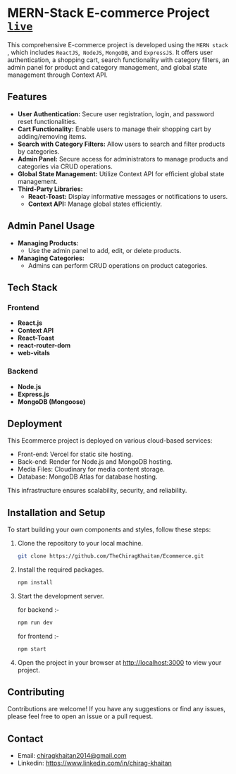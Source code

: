 # MERN-Stack E-commerce Project  [```live```](https://chirag-khaitan-ecommerce.vercel.app)

This comprehensive E-commerce project is developed using the ```MERN stack``` , which includes ```ReactJS```,``` NodeJS```, ```MongoDB```, and ```ExpressJS```. It offers user authentication, a shopping cart, search functionality with category filters, an admin panel for product and category management, and global state management through Context API.

## Features

- **User Authentication:** Secure user registration, login, and password reset functionalities.
- **Cart Functionality:** Enable users to manage their shopping cart by adding/removing items.
- **Search with Category Filters:** Allow users to search and filter products by categories.
- **Admin Panel:** Secure access for administrators to manage products and categories via CRUD operations.
- **Global State Management:** Utilize Context API for efficient global state management.
- **Third-Party Libraries:**
  - **React-Toast:** Display informative messages or notifications to users.
  - **Context API:** Manage global states efficiently.


## Admin Panel Usage

- **Managing Products:**
  - Use the admin panel to add, edit, or delete products.
- **Managing Categories:**
  - Admins can perform CRUD operations on product categories.
 
  
## Tech Stack

### Frontend

- **React.js**
- **Context API**
- **React-Toast**
- **react-router-dom**
- **web-vitals**

### Backend

- **Node.js**
- **Express.js**
- **MongoDB (Mongoose)**

## Deployment

This Ecommerce project is deployed on various cloud-based services:

- Front-end: Vercel for static site hosting.
- Back-end: Render for Node.js and MongoDB hosting.
- Media Files: Cloudinary for media content storage.
- Database: MongoDB Atlas for database hosting.

This infrastructure ensures scalability, security, and reliability.

## Installation and Setup

To start building your own components and styles, follow these steps:

1. Clone the repository to your local machine.
    ```sh
    git clone https://github.com/TheChiragKhaitan/Ecommerce.git
    ```

1. Install the required packages.
    ```sh
    npm install
    ```

1. Start the development server.
   
    for backend :-
    ```sh
    npm run dev 
    ```
    for frontend :-
    ```sh
    npm start 
    ```
    
1. Open the project in your browser at [http://localhost:3000](http://localhost:3000) to view your project.

## Contributing

Contributions are welcome! If you have any suggestions or find any issues, please feel free to open an issue or a pull request. 


## Contact
- Email: chiragkhaitan2014@gmail.com
- Linkedin: https://www.linkedin.com/in/chirag-khaitan
